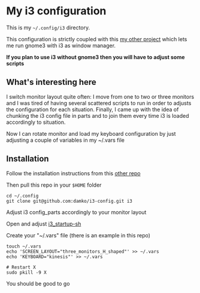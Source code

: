 # My i3 configuration

This is my `~/.config/i3` directory. 

This configuration is strictly coupled with this [my other project](https://github.com/damko/gnome3-plus-i3) which lets me run gnome3 with i3 as window manager. 

**If you plan to use i3 without gnome3 then you will have to adjust some scripts**

## What's interesting here

I switch monitor layout quite often: I move from one to two or three monitors and I was tired of having several scattered scripts to run in order to adjusts the configuration for each situation.
Finally, I came up with the idea of chunking the i3 config file in parts and to join them every time i3 is loaded accordingly to situation.

Now I can rotate monitor and load my keyboard configuration by just adjusting a couple of variables in my ~/.vars file

## Installation

Follow the installation instructions from this [other repo](https://github.com/damko/gnome3-plus-i3)

Then pull this repo in your `$HOME` folder

	cd ~/.config
	git clone git@github.com:damko/i3-config.git i3

Adjust i3 config_parts accordingly to your monitor layout

Open and adjust [i3_startup-sh](https://github.com/damko/i3-config/blob/master/i3_startup.sh)

Create your "~/.vars" file (there is an example in this repo)

	touch ~/.vars
	echo 'SCREEN_LAYOUT="three_monitors_H_shaped"' >> ~/.vars
	echo 'KEYBOARD="kinesis"' >> ~/.vars
	
	# Restart X
	sudo pkill -9 X

You should be good to go

